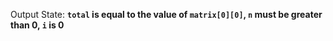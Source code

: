 Output State: **`total` is equal to the value of `matrix[0][0]`, `n` must be greater than 0, `i` is 0**
